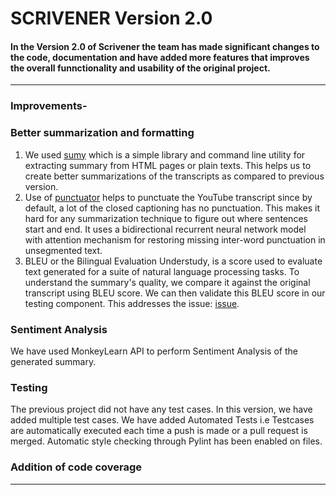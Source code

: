 # SCRIVENER Version 2.0 

#### In the Version 2.0 of Scrivener the team has made significant changes to the code, documentation and have added more features that improves the overall funnctionality and usability of the original project.
***
### Improvements-

### Better summarization and formatting
 1. We used [sumy](https://pypi.org/project/sumy/) which is a simple library and command line utility for extracting summary from HTML pages or plain texts. This helps us to create better summarizations of the transcripts as compared to previous version.
 2. Use of [punctuator](https://pypi.org/project/punctuator/) helps to punctuate the YouTube transcript since by default, a lot of the closed captioning    has no punctuation. This makes it hard for any summarization technique to figure out where sentences start and end. It uses a bidirectional recurrent neural   network model with attention mechanism for restoring missing inter-word punctuation in unsegmented text.
 3. BLEU or the Bilingual Evaluation Understudy, is a score used to evaluate text generated for a suite of natural language processing tasks. To understand the summary's quality, we compare it against the original transcript using BLEU score. We can then validate this BLEU score in our testing component. This addresses the issue: [issue](https://github.com/anshulp2912/scrivener/issues/32). 

### Sentiment Analysis
We have used MonkeyLearn API to perform Sentiment Analysis of the generated summary.

### Testing
The previous project did not have any test cases. In this version, we have added multiple test cases. We have added Automated Tests i.e Testcases are automatically executed each time a push is made or a pull request is merged. Automatic style checking through Pylint has been enabled on files.

### Addition of code coverage

***
